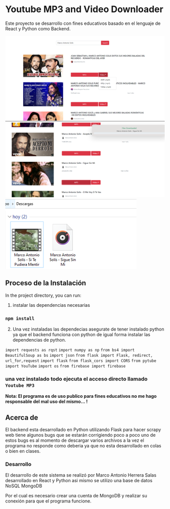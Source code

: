 # Youtube MP3 and Video Downloader

Este proyecto se desarrollo con fines educativos basado en el lenguaje de React y Python como Backend.

<img src="./1.PNG" >
<img src="./2.PNG" >
<img src="./3.PNG" >

## Proceso de la Instalación

In the project directory, you can run:



1. instalar las dependencias necesarias

### `npm install`

2. Una vez instaladas las dependecias asegurate de tener instalado python ya que el backend funciona con python de igual forma instalar las dependencias de python. 

`import requests as rqst`
`import numpy as np`
`from bs4 import BeautifulSoup as bs`
`import json`
`from flask import Flask, redirect, url_for,request`
`import flask`
`from flask_cors import CORS`
`from pytube import YouTube`
`import os`
`from firebase import firebase`

### una vez instalado todo ejecuta el acceso directo llamado `Youtube MP3`


**Nota: El programa es de uso publico para fines educativos no me hago responsable del mal uso del mismo...  !**


## Acerca de
El backend esta desarrollado en Python utilizando Flask para hacer scrapy web tiene algunos bugs que se estarán corrigiendo poco a poco uno de estos bugs es al momento de descargar varios archivos a la vez el programa no responde como deberia ya que no esta desarrollado en colas o bien en clases. 


### Desarrollo

El desarrollo de este sistema se realizó por Marco Antonio Herrera Salas
desarrollado en React y Python asi mismo se utilizo una base de datos NoSQL MongoDB 

Por el cual es necesario crear una cuenta de MongoDB y realizar su conexión para que el programa funcione.

